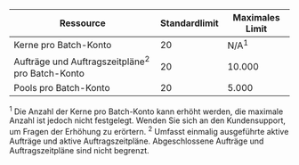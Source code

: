 Ressource|Standardlimit|Maximales Limit
---|---|---
Kerne pro Batch-Konto|20|N/A<sup>1</sup>
Aufträge und Auftragszeitpläne<sup>2</sup> pro Batch-Konto|20|10\.000
Pools pro Batch-Konto|20|5\.000

<sup>1</sup> Die Anzahl der Kerne pro Batch-Konto kann erhöht werden, die maximale Anzahl ist jedoch nicht festgelegt. Wenden Sie sich an den Kundensupport, um Fragen der Erhöhung zu erörtern.
<sup>2</sup> Umfasst einmalig ausgeführte aktive Aufträge und aktive Auftragszeitpläne. Abgeschlossene Aufträge und Auftragszeitpläne sind nicht begrenzt.

<!-----HONumber=Nov15_HO1-->